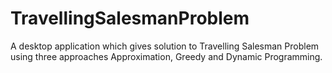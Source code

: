 # TravellingSalesmanProblem
A desktop application which gives solution to Travelling Salesman Problem using three approaches Approximation, Greedy and Dynamic Programming.
